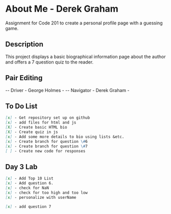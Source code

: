 # About Me - Derek Graham
Assignment for Code 201 to create a personal profile page with a guessing game.

## Description
This project displays a basic biographical information page about the author and offers a 7 question quiz to the reader.

## Pair Editing

-- Driver - George Holmes -
-- Navigator - Derek Graham - 

## To Do List
```markdown
[x] - Get repository set up on github
[x] - add files for html and js
[X] - Create basic HTML bio
[X] - Create quiz in js
[x] - Add some more details to bio using lists &etc.
[x] - Create branch for question \#6
[x] - Create branch for question \#7
[ ] - Create new code for responses

```
## Day 3 Lab
```markdown
[x] - Add Top 10 List
[x] - Add question 6.
[x] - check for NaN
[x] - check for too high and too low
[x] - personalize with userName

[x] - add question 7
